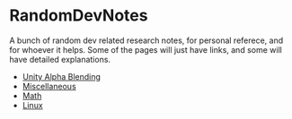 # RandomDevNotes
A bunch of random dev related research notes, for personal referece, and for whoever it helps. Some of the pages will just have links, and some will have detailed explanations.

* [Unity Alpha Blending](https://github.com/Demkeys/RandomDevNotes/tree/master/UnityAlphaBlending)
* [Miscellaneous](https://github.com/Demkeys/RandomDevNotes/blob/master/Miscellaneous.md)
* [Math](https://github.com/Demkeys/RandomDevNotes/blob/master/Math.md)
* [Linux](https://github.com/Demkeys/RandomDevNotes/blob/master/Linux.md)
